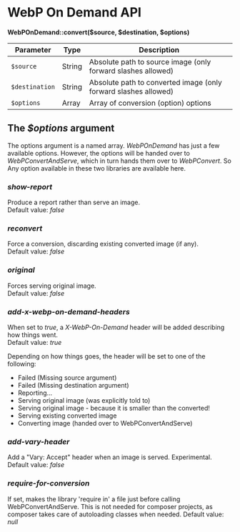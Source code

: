 # WebP On Demand API

**WebPOnDemand::convert($source, $destination, $options)**

| Parameter        | Type    | Description                                                         |
| ---------------- | ------- | ------------------------------------------------------------------- |
| `$source`        | String  | Absolute path to source image (only forward slashes allowed)        |
| `$destination`   | String  | Absolute path to converted image (only forward slashes allowed)     |
| `$options`       | Array   | Array of conversion (option) options                                |

## The *$options* argument

The options argument is a named array. *WebPOnDemand* has just a few available options. However, the options will be handed over to *WebPConvertAndServe*, which in turn hands them over to  *WebPConvert*. So Any option available in these two libraries are available here.


### *show-report*
Produce a report rather than serve an image.  
Default value: *false*

### *reconvert*
Force a conversion, discarding existing converted image (if any).  
Default value: *false*

### *original*
Forces serving original image.  
Default value: *false*

### *add-x-webp-on-demand-headers*
When set to *true*, a *X-WebP-On-Demand* header will be added describing how things went.  
Default value: *true*

Depending on how things goes, the header will be set to one of the following:
- Failed (Missing source argument)
- Failed (Missing destination argument)
- Reporting...
- Serving original image (was explicitly told to)
- Serving original image - because it is smaller than the converted!
- Serving existing converted image
- Converting image (handed over to WebPConvertAndServe)

### *add-vary-header*
Add a "Vary: Accept" header when an image is served. Experimental.  
Default value: *false*

### *require-for-conversion*
If set, makes the library 'require in' a file just before calling WebPConvertAndServe. This is not needed for composer projects, as composer takes care of autoloading classes when needed. 
Default value: *null*

